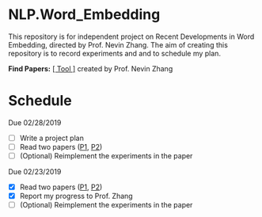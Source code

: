 # NLP.Word_Embedding
This repository is for independent project on Recent Developments in Word Embedding, directed by Prof. Nevin Zhang. The aim of creating this repository is to record experiments and and to schedule my plan.

**Find Papers:** [[ Tool ]](http://aipano.cse.ust.hk/p11/) created by Prof. Nevin Zhang

# Schedule
Due 02/28/2019
- [ ] Write a project plan
- [ ] Read two papers ([P1](http://www.aclweb.org/anthology/C14-1016), [P2](http://aclweb.org/anthology/P18-1002))
- [ ] (Optional) Reimplement the experiments in the paper

Due 02/23/2019
- [x] Read two papers ([P1](http://aclweb.org/anthology/P18-1073), [P2](http://aclweb.org/anthology/P18-1041))
- [x] Report my progress to Prof. Zhang
- [ ] (Optional) Reimplement the experiments in the paper
